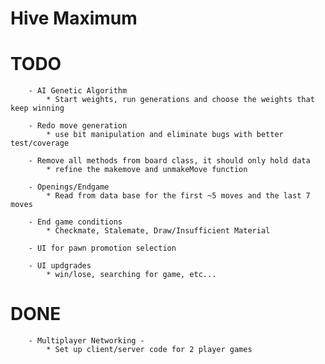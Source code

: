 # Hive Maximum

# TODO 
        - AI Genetic Algorithm
            * Start weights, run generations and choose the weights that keep winning
        
        - Redo move generation
            * use bit manipulation and eliminate bugs with better test/coverage

        - Remove all methods from board class, it should only hold data
            * refine the makemove and unmakeMove function
            
        - Openings/Endgame
            * Read from data base for the first ~5 moves and the last 7 moves

        - End game conditions
            * Checkmate, Stalemate, Draw/Insufficient Material

        - UI for pawn promotion selection

        - UI updgrades
            * win/lose, searching for game, etc...


# DONE
        - Multiplayer Networking -
            * Set up client/server code for 2 player games  